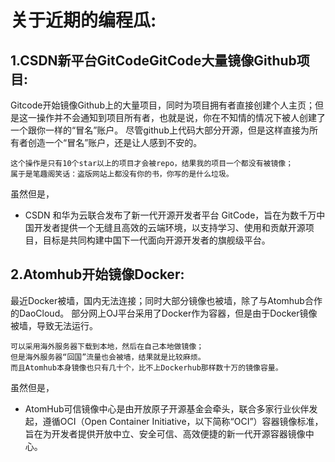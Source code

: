 # 关于近期的编程瓜:

## 1.CSDN新平台GitCodeGitCode大量镜像Github项目:
Gitcode开始镜像Github上的大量项目，同时为项目拥有者直接创建个人主页；但是这一操作并不会通知到项目所有者，也就是说，你在不知情的情况下被人创建了一个跟你一样的“冒名”账户。
尽管github上代码大部分开源，但是这样直接为所有者创造一个“冒名”账户，还是让人感到不安的。
```
这个操作是只有10个star以上的项目才会被repo，结果我的项目一个都没有被镜像；
属于是笔趣阁笑话：盗版网站上都没有你的书，你写的是什么垃圾。
```
虽然但是，
- CSDN 和华为云联合发布了新一代开源开发者平台 GitCode，旨在为数千万中国开发者提供一个无缝且高效的云端环境，以支持学习、使用和贡献开源项目，目标是共同构建中国下一代面向开源开发者的旗舰级平台。
## 2.Atomhub开始镜像Docker:
最近Docker被墙，国内无法连接；同时大部分镜像也被墙，除了与Atomhub合作的DaoCloud。
部分网上OJ平台采用了Docker作为容器，但是由于Docker镜像被墙，导致无法运行。
```
可以采用海外服务器下载到本地，然后在自己本地做镜像；
但是海外服务器“回国”流量也会被墙，结果就是比较麻烦。
而且Atomhub本身镜像也只有几十个，比不上Dockerhub那样数十万的镜像容量。
```
虽然但是，
- AtomHub可信镜像中心是由开放原子开源基金会牵头，联合多家行业伙伴发起，遵循OCI（Open Container Initiative，以下简称“OCI”）容器镜像标准，旨在为开发者提供开放中立、安全可信、高效便捷的新一代开源容器镜像中心。